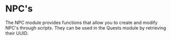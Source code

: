 # NPC's

The NPC module provides functions that allow you to create and modify NPC's through scripts. They can be used in the Quests module by retrieving their UUID.
